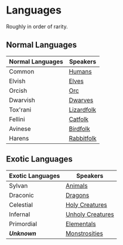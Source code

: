 # Languages

Roughly in order of rarity.

## Normal Languages

| Normal Languages | Speakers                              |
| ---------------- | ------------------------------------- |
| Common           | [Humans](../Humans.md)                |
| Elvish           | [Elves](../Elves.md)                  |
| Orcish           | [Orc](../Elves.md#Deep%20Elf%20(Orc)) |
| Dwarvish         | [Dwarves](../Dwarves.md)              |
| Tox'rani         | [Lizardfolk](../Lizardfolk.md)        |
| Fellini          | [Catfolk](../Catfolk.md)              |
| Avinese          | [Birdfolk](../Birdfolk.md)            |
| Harens           | [Rabbitfolk](../Rabbitfolk.md)        |

## Exotic Languages

| Exotic Languages | Speakers                                                                                              |
| ---------------- | ----------------------------------------------------------------------------------------------------- |
| Sylvan           | [Animals](../../../../Resources%20for%20GMs/Creatures/Creature%20Types/Animal.md)                     |
| Draconic         | [Dragons](../../../../Resources%20for%20GMs/Creatures/Creature%20Types/Dragon.md)                     |
| Celestial        | [Holy Creatures](../../../../Resources%20for%20GMs/Creatures/Creature%20Types/Holy%20Creature.md)     |
| Infernal         | [Unholy Creatures](../../../../Resources%20for%20GMs/Creatures/Creature%20Types/Unholy%20Creature.md) |
| Primordial       | [Elementals](../../../../Resources%20for%20GMs/Creatures/Creature%20Types/Elemental.md)               |
| ***Unknown***    | [Monstrosities](../../../../Resources%20for%20GMs/Creatures/Creature%20Types/Monstrosity.md)          |
